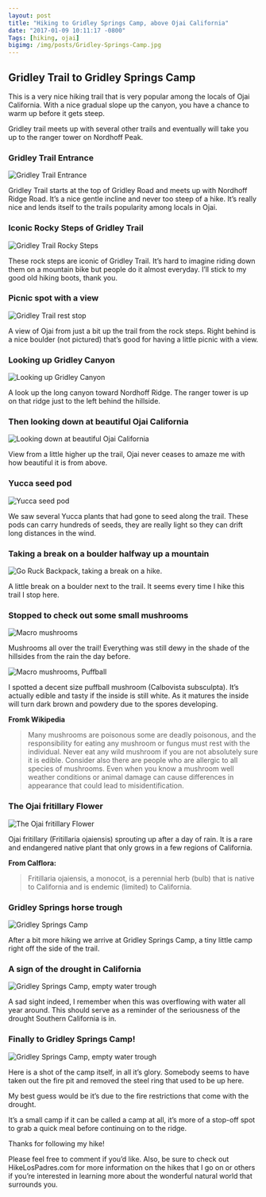 ```yaml
---
layout: post
title: "Hiking to Gridley Springs Camp, above Ojai California"
date: "2017-01-09 10:11:17 -0800"
Tags: [hiking, ojai]
bigimg: /img/posts/Gridley-Springs-Camp.jpg
---
```


## Gridley Trail to Gridley Springs Camp

This is a very nice hiking trail that is very popular among the locals of Ojai California. With a nice gradual slope up the canyon, you have a chance to warm up before it gets steep.

Gridley trail meets up with several other trails and eventually will take you up to the ranger tower on Nordhoff Peak.

### Gridley Trail Entrance

![Gridley Trail Entrance](https://imgur.com/ji1Au3F.jpg)

Gridley Trail starts at the top of Gridley Road and meets up with Nordhoff Ridge Road. It’s a nice gentle incline and never too steep of a hike. It’s really nice and lends itself to the trails popularity among locals in Ojai.

### Iconic Rocky Steps of Gridley Trail

![Gridley Trail Rocky Steps](https://imgur.com/6lR75To.jpg)

These rock steps are iconic of Gridley Trail. It’s hard to imagine riding down them on a mountain bike but people do it almost everyday. I’ll stick to my good old hiking boots, thank you.

### Picnic spot with a view

![Gridley Trail rest stop](https://imgur.com/ICxxmlY.jpg)

A view of Ojai from just a bit up the trail from the rock steps. Right behind is a nice boulder (not pictured) that’s good for having a little picnic with a view.

### Looking up Gridley Canyon

![Looking up Gridley Canyon](https://imgur.com/HuisjfV.jpg)

A look up the long canyon toward Nordhoff Ridge. The ranger tower is up on that ridge just to the left behind the hillside.

### Then looking down at beautiful Ojai California

![Looking down at beautiful Ojai California](https://imgur.com/dywtHUA.jpg)

View from a little higher up the trail, Ojai never ceases to amaze me with how beautiful it is from above.

### Yucca seed pod

![Yucca seed pod](https://imgur.com/SQcrIbe.jpg)

We saw several Yucca plants that had gone to seed along the trail. These pods can carry hundreds of seeds, they are really light so they can drift long distances in the wind.

### Taking a break on a boulder halfway up a mountain

![Go Ruck Backpack, taking a break on a hike.](https://imgur.com/9HzJUDQ.jpg)

A little break on a boulder next to the trail. It seems every time I hike this trail I stop here.

### Stopped to check out some small mushrooms

![Macro mushrooms](https://imgur.com/uDPHIz3.jpg)

Mushrooms all over the trail! Everything was still dewy in the shade of the hillsides from the rain the day before.

![Macro mushrooms, Puffball](https://imgur.com/LFkyTn4.jpg)

I spotted a decent size puffball mushroom (Calbovista subsculpta). It’s actually edible and tasty if the inside is still white. As it matures the inside will turn dark brown and powdery due to the spores developing.

**Fromk Wikipedia**

> Many mushrooms are poisonous some are deadly poisonous, and the responsibility for eating any mushroom or fungus must rest with the individual. Never eat any wild mushroom if you are not absolutely sure it is edible. Consider also there are people who are allergic to all species of mushrooms. Even when you know a mushroom well weather conditions or animal damage can cause differences in appearance that could lead to misidentification.

### The Ojai fritillary Flower

![The Ojai fritillary Flower](https://imgur.com/wQp6VNL.jpg)

Ojai fritillary (Fritillaria ojaiensis) sprouting up after a day of rain. It is a rare and endangered native plant that only grows in a few regions of California.

**From Calflora:**

> Fritillaria ojaiensis, a monocot, is a perennial herb (bulb) that is native to California and is endemic (limited) to California.

### Gridley Springs horse trough

![Gridley Springs Camp](https://imgur.com/ouPvcJa.jpg)

After a bit more hiking we arrive at Gridley Springs Camp, a tiny little camp right off the side of the trail.

### A sign of the drought in California

![Gridley Springs Camp, empty water trough](https://imgur.com/6j23je6.jpg)

A sad sight indeed, I remember when this was overflowing with water all year around. This should serve as a reminder of the seriousness of the drought Southern California is in.

### Finally to Gridley Springs Camp!

![Gridley Springs Camp, empty water trough](https://imgur.com/LVm3mLq.jpg)

Here is a shot of the camp itself, in all it’s glory. Somebody seems to have taken out the fire pit and removed the steel ring that used to be up here.

My best guess would be it’s due to the fire restrictions that come with the drought.

It’s a small camp if it can be called a camp at all, it’s more of a stop-off spot to grab a quick meal before continuing on to the ridge.

Thanks for following my hike!

Please feel free to comment if you’d like. Also, be sure to check out HikeLosPadres.com for more information on the hikes that I go on or others if you’re interested in learning more about the wonderful natural world that surrounds you.
